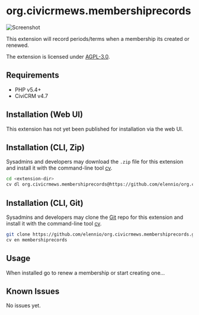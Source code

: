 # org.civicrmews.membershiprecords

![Screenshot](/images/screenshot.png)

This extension will record periods/terms when a membership its created or renewed.

The extension is licensed under [AGPL-3.0](LICENSE.txt).

## Requirements

* PHP v5.4+
* CiviCRM v4.7

## Installation (Web UI)

This extension has not yet been published for installation via the web UI.

## Installation (CLI, Zip)

Sysadmins and developers may download the `.zip` file for this extension and
install it with the command-line tool [cv](https://github.com/civicrm/cv).

```bash
cd <extension-dir>
cv dl org.civicrmews.membershiprecords@https://github.com/elennio/org.civicrmews.membershiprecords/archive/master.zip
```

## Installation (CLI, Git)

Sysadmins and developers may clone the [Git](https://en.wikipedia.org/wiki/Git) repo for this extension and
install it with the command-line tool [cv](https://github.com/civicrm/cv).

```bash
git clone https://github.com/elennio/org.civicrmews.membershiprecords.git
cv en membershiprecords
```

## Usage

When installed go to renew a membership or start creating one...

## Known Issues

No issues yet.
